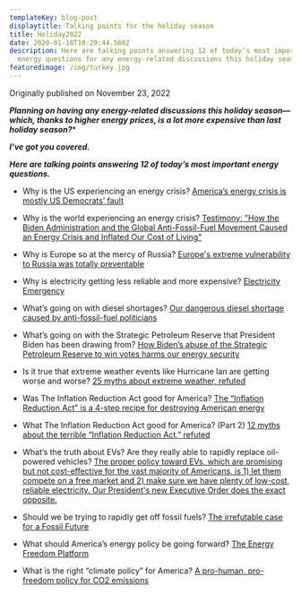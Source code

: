 ```yaml
---
templateKey: blog-post
displaytitle: Talking points for the holiday season
title: Holiday2022
date: 2020-01-18T10:29:44.560Z
description: Here are talking points answering 12 of today’s most important
  energy questions for any energy-related discussions this holiday season.
featuredimage: /img/turkey.jpg
---
```

O﻿riginally published on November 23, 2022

***Planning on having any energy-related discussions this holiday season—which, thanks to higher energy prices, is a lot more expensive than last holiday season?****

***I’ve got you covered.***

***Here are talking points answering 12 of today’s most important energy questions.***

- Why is the US experiencing an energy crisis?
    [America’s energy crisis is mostly US Democrats’ fault](https://alexepstein.substack.com/p/americas-energy-crisis-is-mostly)

- Why is the world experiencing an energy crisis?
    [Testimony: "How the Biden Administration and the Global Anti-Fossil-Fuel Movement Caused an Energy Crisis and Inflated Our Cost of Living"](https://alexepstein.substack.com/p/testimony-how-the-biden-administration)

- Why is Europe so at the mercy of Russia?
    [Europe's extreme vulnerability to Russia was totally preventable](https://alexepstein.substack.com/p/europes-extreme-vulnerability-to)

- Why is electricity getting less reliable and more expensive?
    [Electricity Emergency](https://alexepstein.substack.com/p/electricity-emergency)

- What’s going on with diesel shortages?
    [Our dangerous diesel shortage caused by anti-fossil-fuel politicians](https://alexepstein.substack.com/p/our-dangerous-diesel-shortage-caused)

- What’s going on with the Strategic Petroleum Reserve that President Biden has been drawing from?
    [How Biden’s abuse of the Strategic Petroleum Reserve to win votes harms our energy security](https://alexepstein.substack.com/p/how-bidens-abuse-of-the-spr-to-win)

- Is it true that extreme weather events like Hurricane Ian are getting worse and worse?
    [25 myths about extreme weather, refuted](https://alexepstein.substack.com/p/25-myths-about-extreme-weather-refuted)

- Was The Inflation Reduction Act good for America?
    [The “Inflation Reduction Act” is a 4-step recipe for destroying American energy](https://alexepstein.substack.com/p/the-inflation-reduction-act-is-a)

- What The Inflation Reduction Act good for America? (Part 2)
    [12 myths about the terrible “Inflation Reduction Act,” refuted](https://alexepstein.substack.com/p/12-myths-about-the-terrible-inflation)

- What’s the truth about EVs? Are they really able to rapidly replace oil-powered vehicles?
    [The proper policy toward EVs, which are promising but not cost-effective for the vast majority of Americans, is 1) let them compete on a free market and 2) make sure we have plenty of low-cost, reliable electricity. Our President's new Executive Order does the exact opposite.](https://twitter.com/AlexEpstein/status/1423372684096720899)

- Should we be trying to rapidly get off fossil fuels?
    [The irrefutable case for a Fossil Future](https://alexepstein.substack.com/p/the-irrefutable-case-for-a-fossil)

- What should America’s energy policy be going forward?
    [The Energy Freedom Platform](https://alexepstein.substack.com/p/the-energy-freedom-platform)

- What is the right “climate policy” for America?
    [A pro-human, pro-freedom policy for CO2 emissions](https://alexepstein.substack.com/p/a-pro-human-pro-freedom-policy-for)